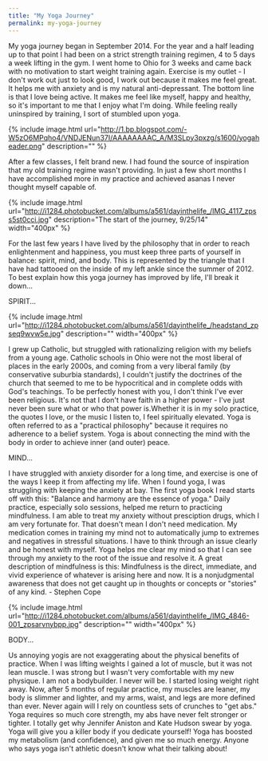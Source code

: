 ```yaml
---
title: "My Yoga Journey"
permalink: my-yoga-journey
---
```


My yoga journey began in September 2014. For the year and a half leading up to that point I had been on a strict strength training regimen, 4 to 5 days a week lifting in the gym. I went home to Ohio for 3 weeks and came back with no motivation to start weight training again. Exercise is my outlet - I don't work out just to look good, I work out because it makes me feel great. It helps me with anxiety and is my natural anti-depressant. The bottom line is that I love being active. It makes me feel like myself, happy and healthy, so it's important to me that I enjoy what I'm doing. While feeling really uninspired by training, I sort of stumbled upon yoga.

{% include image.html url="http://1.bp.blogspot.com/-W5zO6MPqho4/VNDJENun37I/AAAAAAAAC_A/M3SLpy3pxzg/s1600/yogaheader.png" description="" %}

After a few classes, I felt brand new. I had found the source of inspiration that my old training regime wasn't providing. In just a few short months I have accomplished more in my practice and achieved asanas I never thought myself capable of.


{% include image.html url="http://i1284.photobucket.com/albums/a561/dayinthelife_/IMG_4117_zpss5st0cci.jpg" description="The start of the journey, 9/25/14" width="400px" %}

For the last few years I have lived by the philosophy that in order to reach enlightenment and happiness, you must keep three parts of yourself in balance: spirit, mind, and body. This is represented by the triangle that I have had tattooed on the inside of my left ankle since the summer of 2012. To best explain how this yoga journey has improved by life, I'll break it down...

SPIRIT...

{% include image.html url="http://i1284.photobucket.com/albums/a561/dayinthelife_/headstand_zpseq9wvw5e.jpg" description="" width="400px" %}

I grew up Catholic, but struggled with rationalizing religion with my beliefs from a young age. Catholic schools in Ohio were not the most liberal of places in the early 2000s, and coming from a very liberal family (by conservative suburbia standards), I couldn't justify the doctrines of the church that seemed to me to be hypocritical and in complete odds with God's teachings. To be perfectly honest with you, I don't think I've ever been religious. It's not that I don't have faith in a higher power - I've just never been sure what or who that power is.Whether it is in my solo practice, the quotes I love, or the music I listen to, I feel spiritually elevated. Yoga is often referred to as a "practical philosophy" because it requires no adherence to a belief system. Yoga is about connecting the mind with the body in order to achieve inner (and outer) peace.

MIND...

I have struggled with anxiety disorder for a long time, and exercise is one of the ways I keep it from affecting my life. When I found yoga, I was struggling with keeping the anxiety at bay. The first yoga book I read starts off with this: "Balance and harmony are the essence of yoga." Daily practice, especially solo sessions, helped me return to practicing mindfulness. I am able to treat my anxiety without presciption drugs, which I am very fortunate for. That doesn't mean I don't need medication. My medication comes in training my mind not to automatically jump to extremes and negatives in stressful situations. I have to think through an issue clearly and be honest with myself. Yoga helps me clear my mind so that I can see through my anxiety to the root of the issue and resolve it. A great description of mindfulness is this:
Mindfulness is the direct, immediate, and vivid experience of whatever is arising here and now. It is a nonjudgmental awareness that does not get caught up in thoughts or concepts or "stories" of any kind. - Stephen Cope 

{% include image.html url="http://i1284.photobucket.com/albums/a561/dayinthelife_/IMG_4846-001_zpsarvnybpp.jpg" description="" width="400px" %}

BODY...

Us annoying yogis are not exaggerating about the physical benefits of practice. When I was lifting weights I gained a lot of muscle, but it was not lean muscle. I was strong but I wasn't very comfortable with my new physique. I am not a bodybuilder. I never will be. I started losing weight right away. Now, after 5 months of regular practice, my muscles are leaner, my body is slimmer and lighter, and my arms, waist, and legs are more defined than ever. Never again will I rely on countless sets of crunches to "get abs." Yoga requires so much core strength, my abs have never felt stronger or tighter. I totally get why Jennifer Aniston and Kate Hudson swear by yoga. Yoga will give you a killer body if you dedicate yourself! Yoga has boosted my metabolism (and confidence), and given me so much energy. Anyone who says yoga isn't athletic doesn't know what their talking about!
